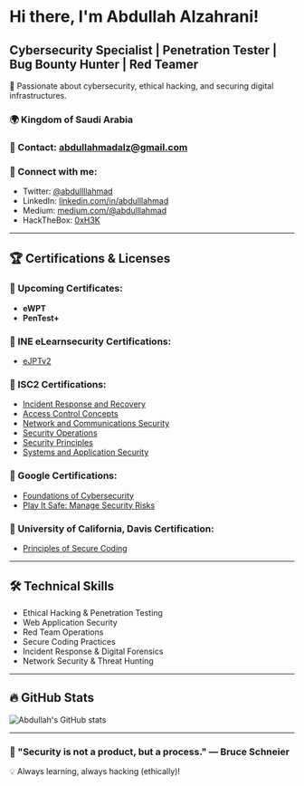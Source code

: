 # Hi there, I'm Abdullah Alzahrani!

## Cybersecurity Specialist | Penetration Tester | Bug Bounty Hunter | Red Teamer

🚀 Passionate about cybersecurity, ethical hacking, and securing digital infrastructures.

### 🌍 Kingdom of Saudi Arabia  
### 📧 Contact: [abdullahmadalz@gmail.com](mailto:abdullahmadalz@gmail.com)  
### 🔗 Connect with me:
- Twitter: [@abdullllahmad](https://x.com/abdullllahmad)
- LinkedIn: [linkedin.com/in/abdulllahmad](https://linkedin.com/in/abdulllahmad)
- Medium: [medium.com/@abdulllahmad](https://medium.com/@abdulllahmad)
- HackTheBox: [0xH3K](https://app.hackthebox.com/profile/2231048)

---

## 🏆 Certifications & Licenses

### 📌 Upcoming Certificates:
- **eWPT**
- **PenTest+**

### 📜 INE eLearnsecurity Certifications:  
- [eJPTv2](https://certs.ine.com/ca5d7d09-5053-42fd-b997-f461d6cd50de#acc.gzW9X3vw) 

### 📜 ISC2 Certifications:
- [Incident Response and Recovery](https://www.coursera.org/account/accomplishments/records/PYN0GXN37LTL)
- [Access Control Concepts](https://www.coursera.org/account/accomplishments/records/VW1J42CJVLL0)
- [Network and Communications Security](https://www.coursera.org/account/accomplishments/records/NDN7ZVIO7UM8)
- [Security Operations](https://www.coursera.org/account/accomplishments/records/WVNX3XP1BWLD)
- [Security Principles](https://www.coursera.org/account/accomplishments/records/799GKL6WWX2P)
- [Systems and Application Security](https://www.coursera.org/account/accomplishments/records/2G5ROF3R7UQK)

### 📜 Google Certifications:
- [Foundations of Cybersecurity](https://www.coursera.org/account/accomplishments/records/DAZN9RRR3C64)
- [Play It Safe: Manage Security Risks](https://www.coursera.org/account/accomplishments/records/UGIIPB04HVO5)

### 📜 University of California, Davis Certification:
- [Principles of Secure Coding](https://www.coursera.org/account/accomplishments/verify/SK9U1VQC1GZR)

---

## 🛠️ Technical Skills
- Ethical Hacking & Penetration Testing
- Web Application Security
- Red Team Operations
- Secure Coding Practices
- Incident Response & Digital Forensics
- Network Security & Threat Hunting

---

## 🔥 GitHub Stats
![Abdullah's GitHub stats](https://github-readme-stats.vercel.app/api?username=abdulllahmad&show_icons=true&theme=radical)

---

### 📌 "Security is not a product, but a process." — Bruce Schneier

💡 Always learning, always hacking (ethically)!


